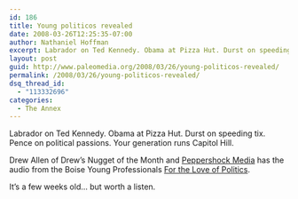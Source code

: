 ```yaml
---
id: 186
title: Young politicos revealed
date: 2008-03-26T12:25:35-07:00
author: Nathaniel Hoffman
excerpt: Labrador on Ted Kennedy. Obama at Pizza Hut. Durst on speeding tix. Pence on political passions. Your generation runs Capitol Hill.
layout: post
guid: http://www.paleomedia.org/2008/03/26/young-politicos-revealed/
permalink: /2008/03/26/young-politicos-revealed/
dsq_thread_id:
  - "113332696"
categories:
  - The Annex
---
```

Labrador on Ted Kennedy. Obama at Pizza Hut. Durst on speeding tix. Pence on political passions. Your generation runs Capitol Hill. 

Drew Allen of Drew&#8217;s Nugget of the Month and [Peppershock Media](http://peppershock.com/) has the audio from the Boise Young Professionals [For the Love of Politics](http://peppershock.com/drewblog/2008/03/for-love-of-politics-byp-event-podcast.html).

It&#8217;s a few weeks old&#8230; but worth a listen.